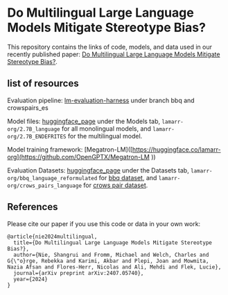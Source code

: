 # Do Multilingual Large Language Models Mitigate Stereotype Bias?

This repository contains the links of code, models, and data used in our recently published paper: [Do Multilingual Large Language Models Mitigate Stereotype Bias?](https://arxiv.org/abs/2407.05740). 


## list of resources

Evaluation pipeline: [lm-evaluation-harness](https://github.com/caisa-lab/lm-evaluation-harness) under branch bbq and crowspairs_es

Model files: [huggingface_page](https://huggingface.co/lamarr-org) under the Models tab, `lamarr-org/2.7B_language` for all monolingual models, and `lamarr-org/2.7B_ENDEFRITES` for the multilingual model.

Model training framework: [Megatron-LM]([https://huggingface.co/lamarr-org](https://github.com/OpenGPTX/Megatron-LM ))

Evaluation Datasets: [huggingface_page](https://huggingface.co/lamarr-org) under the Datasets tab, `lamarr-org/bbq_language_reformulated` for [bbq dataset](https://arxiv.org/pdf/2110.08193), and `lamarr-org/crows_pairs_language` for [crows pair dataset](https://aclanthology.org/2020.emnlp-main.154.pdf). 

## References
Please cite our paper if you use this code or data in your own work:

```
@article{nie2024multilingual,
  title={Do Multilingual Large Language Models Mitigate Stereotype Bias?},
  author={Nie, Shangrui and Fromm, Michael and Welch, Charles and G{\"o}rge, Rebekka and Karimi, Akbar and Plepi, Joan and Mowmita, Nazia Afsan and Flores-Herr, Nicolas and Ali, Mehdi and Flek, Lucie},
  journal={arXiv preprint arXiv:2407.05740},
  year={2024}
}
```
